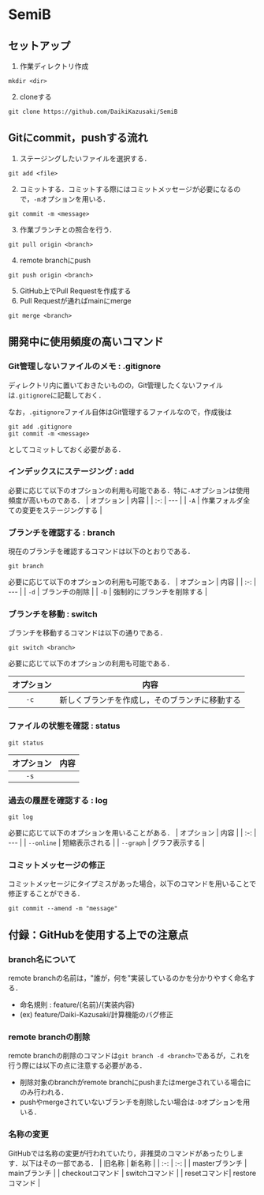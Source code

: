 # SemiB

## セットアップ
1. 作業ディレクトリ作成
```
mkdir <dir>
```
2. cloneする
```
git clone https://github.com/DaikiKazusaki/SemiB
```
## Gitにcommit，pushする流れ
1. ステージングしたいファイルを選択する．
``` 
git add <file>
```

2. コミットする．コミットする際にはコミットメッセージが必要になるので，``` -m ```オプションを用いる．
```
git commit -m <message>
```

3. 作業ブランチとの照合を行う．
```
git pull origin <branch>
```

4. remote branchにpush
```
git push origin <branch>
```

5. GitHub上でPull Requestを作成する
6. Pull Requestが通ればmainにmerge
```
git merge <branch>
```

## 開発中に使用頻度の高いコマンド

### Git管理しないファイルのメモ : .gitignore
ディレクトリ内に置いておきたいものの，Git管理したくないファイルは``` .gitignore ```に記載しておく．

なお，``` .gitignore ```ファイル自体はGit管理するファイルなので，作成後は
``` 
git add .gitignore
git commit -m <message>
```
としてコミットしておく必要がある．

### インデックスにステージング : add
必要に応じて以下のオプションの利用も可能である．特に``` -A ```オプションは使用頻度が高いものである．
| オプション | 内容 | 
| :-: | --- |
| ``` -A ``` | 作業フォルダ全ての変更をステージングする |

### ブランチを確認する : branch
現在のブランチを確認するコマンドは以下のとおりである．
```
git branch
```
必要に応じて以下のオプションの利用も可能である．
| オプション | 内容 | 
| :-: | --- |
| ``` -d ``` | ブランチの削除 |
| ``` -D ``` | 強制的にブランチを削除する |

### ブランチを移動 : switch
ブランチを移動するコマンドは以下の通りである．
``` 
git switch <branch> 
```
必要に応じて以下のオプションの利用も可能である．

| オプション | 内容 | 
| :-: | --- |
| ``` -c  ``` | 新しくブランチを作成し，そのブランチに移動する |

### ファイルの状態を確認 : status
``` 
git status 
```
| オプション | 内容 | 
| :-: | --- |
| ``` -s  ``` |  |

### 過去の履歴を確認する : log
```
git log
```
必要に応じて以下のオプションを用いることがある．
| オプション | 内容 | 
| :-: | --- |
| ``` --online ``` | 短縮表示される |
| ``` --graph ``` | グラフ表示する |

### コミットメッセージの修正
コミットメッセージにタイプミスがあった場合，以下のコマンドを用いることで修正することができる．
```
git commit --amend -m "message"
```

## 付録：GitHubを使用する上での注意点

### branch名について
remote branchの名前は，"誰が，何を"実装しているのかを分かりやすく命名する．
- 命名規則 : feature/{名前}/{実装内容}
- (ex) feature/Daiki-Kazusaki/計算機能のバグ修正

### remote branchの削除
remote branchの削除のコマンドは``` git branch -d <branch> ```であるが，これを行う際には以下の点に注意する必要がある．
- 削除対象のbranchがremote branchにpushまたはmergeされている場合にのみ行われる．
- pushやmergeされていないブランチを削除したい場合は``` -D ```オプションを用いる．

### 名称の変更
GitHubでは名称の変更が行われていたり，非推奨のコマンドがあったりします．以下はその一部である．
| 旧名称 | 新名称 |
| :-: | :-: |
| masterブランチ | mainブランチ |
| checkoutコマンド | switchコマンド |
| resetコマンド| restoreコマンド |
